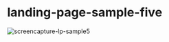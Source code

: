 # landing-page-sample-five

![screencapture-lp-sample5](https://user-images.githubusercontent.com/104098738/166058133-9dc8018d-6407-4e88-ab6c-10bc51e51578.png)
